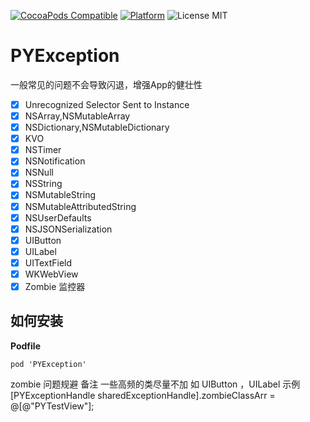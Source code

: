 [![CocoaPods Compatible](https://img.shields.io/cocoapods/v/PYException.svg)](https://img.shields.io/cocoapods/v/PYException.svg)
[![Platform](https://img.shields.io/cocoapods/p/PYException.svg?style=flat)](http://cocoadocs.org/docsets/PYException)
![License MIT](https://img.shields.io/github/license/mashape/apistatus.svg?maxAge=2592000)

# PYException

一般常见的问题不会导致闪退，增强App的健壮性

- [x] Unrecognized Selector Sent to Instance
- [x] NSArray,NSMutableArray
- [x] NSDictionary,NSMutableDictionary
- [x] KVO
- [x] NSTimer
- [x] NSNotification
- [x] NSNull
- [x] NSString
- [x] NSMutableString
- [x] NSMutableAttributedString
- [x] NSUserDefaults
- [x] NSJSONSerialization
- [x] UIButton
- [x] UILabel
- [x] UITextField
- [x] WKWebView
- [x] Zombie 监控器
## 如何安装

__Podfile__

```
pod 'PYException'
```
zombie 问题规避
备注 一些高频的类尽量不加 如 UIButton ，UILabel
示例
[PYExceptionHandle sharedExceptionHandle].zombieClassArr = @[@"PYTestView"];
